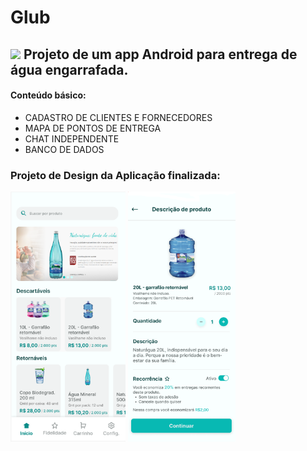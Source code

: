# Glub
## [<img width=30 src="https://cdn-icons-png.flaticon.com/512/2282/2282416.png">](https://cdn-icons-png.flaticon.com/512/2282/2282416.png) Projeto de um app Android para entrega de água engarrafada. 

#### Conteúdo básico:
* CADASTRO DE CLIENTES E FORNECEDORES
* MAPA DE PONTOS DE ENTREGA
* CHAT INDEPENDENTE
* BANCO DE DADOS

### Projeto de Design da Aplicação finalizada:
[<img height= 400 src="https://github.com/itslevictor/Glub/blob/master/Telas/tela1.png?raw=true">](https://github.com/itslevictor/Glub/blob/master/Telas/tela1.png?raw=true)
[<img height =400 src="https://github.com/itslevictor/Glub/blob/master/Telas/tela2.png?raw=true">](https://github.com/itslevictor/Glub/blob/master/Telas/tela2.png?raw=true)



